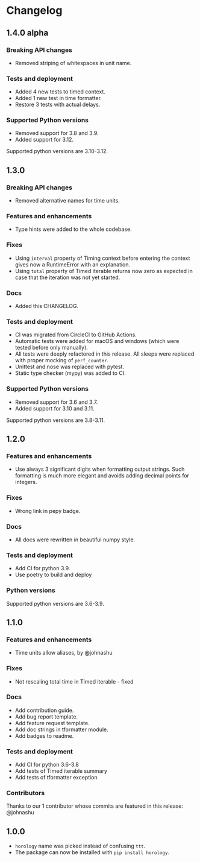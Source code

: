 # Changelog

## 1.4.0 alpha

### Breaking API changes
- Removed striping of whitespaces in unit name.

### Tests and deployment

- Added 4 new tests to timed context.
- Added 1 new test in time formatter.
- Restore 3 tests with actual delays.

### Supported Python versions

- Removed support for 3.8 and 3.9.
- Added support for 3.12.

Supported python versions are 3.10-3.12.

## 1.3.0

### Breaking API changes

- Removed alternative names for time units.

### Features and enhancements

- Type hints were added to the whole codebase.

### Fixes

- Using `interval` property of Timing context before entering the context gives now a RuntimeError with an explanation.
- Using `total` property of Timed iterable returns now zero as expected in case that the iteration was not yet started.

### Docs

- Added this CHANGELOG.

### Tests and deployment

- CI was migrated from CircleCI to GitHub Actions.
- Automatic tests were added for macOS and windows (which were tested before only manually).
- All tests were deeply refactored in this release. All sleeps were replaced with proper mocking of `perf_counter`.
- Unittest and nose was replaced with pytest.
- Static type checker (mypy) was added to CI.

### Supported Python versions

- Removed support for 3.6 and 3.7.
- Added support for 3.10 and 3.11.

Supported python versions are 3.8-3.11.

## 1.2.0

### Features and enhancements

- Use always 3 significant digits when formatting output strings. Such formatting is much more elegant and avoids adding
  decimal points for integers.

### Fixes

- Wrong link in pepy badge.

### Docs

- All docs were rewritten in beautiful numpy style.

### Tests and deployment

- Add CI for python 3.9.
- Use poetry to build and deploy

### Python versions

Supported python versions are 3.6-3.9.

## 1.1.0

### Features and enhancements

- Time units allow aliases, by @johnashu

### Fixes

- Not rescaling total time in Timed iterable - fixed

### Docs

- Add contribution guide.
- Add bug report template.
- Add feature request template.
- Add doc strings in tformatter module.
- Add badges to readme.

### Tests and deployment

- Add CI for python 3.6-3.8
- Add tests of Timed iterable summary
- Add tests of tformatter exception

### Contributors

Thanks to our 1 contributor whose commits are featured in this release:
@johnashu

## 1.0.0

- `horology` name was picked instead of confusing `ttt`.
- The package can now be installed with `pip install horology`.
